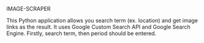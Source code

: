 IMAGE-SCRAPER

This Python application allows you search term (ex. location) and get image links as the result. It uses Google Custom Search API and Google Search Engine. 
Firstly, search term, then period should be entered.
